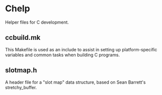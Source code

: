 # Chelp

Helper files for C development.

## ccbuild.mk

This Makefile is used as an include to assist in setting up platform-specific
variables and common tasks when building C programs.

## slotmap.h

A header file for a "slot map" data structure, based on Sean Barrett's
stretchy_buffer.

